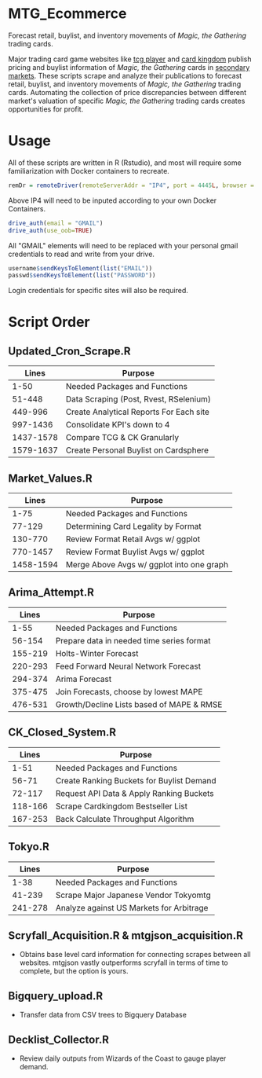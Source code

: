 # MTG_Ecommerce

Forecast retail, buylist, and inventory movements of _Magic, the Gathering_ trading cards.

Major trading card game websites like [tcg player](http://tcgplayer.com) and [card kingdom](http://cardkingdom.com) publish pricing and buylist information of _Magic, the Gathering_ cards in [secondary markets](https://en.wikipedia.org/wiki/Secondary_market). These scripts scrape and analyze their publications to forecast retail, buylist, and inventory movements of _Magic, the Gathering_ trading cards. Automating the collection of price discrepancies between different market's valuation of specific _Magic, the Gathering_ trading cards creates opportunities for profit.

# Usage

All of these scripts are written in R (Rstudio), and most will require some familiarization with Docker containers to recreate.

```R
remDr = remoteDriver(remoteServerAddr = "IP4", port = 4445L, browser = "chrome")
```

Above IP4 will need to be inputed according to your own Docker Containers.

```R
drive_auth(email = "GMAIL")
drive_auth(use_oob=TRUE)
```

All "GMAIL" elements will need to be replaced with your personal gmail credentials to read and write from your drive.

```R
username$sendKeysToElement(list("EMAIL"))
passwd$sendKeysToElement(list("PASSWORD"))
```
Login credentials for specific sites will also be required.

# Script Order

## Updated_Cron_Scrape.R
   |Lines    |                 Purpose                |
   |---------|----------------------------------------|
   |1-50     | Needed Packages and Functions          |
   |51-448   | Data Scraping (Post, Rvest, RSelenium) |
   |449-996  | Create Analytical Reports For Each site|
   |997-1436 | Consolidate KPI's down to 4            |
   |1437-1578| Compare TCG & CK Granularly            |
   |1579-1637| Create Personal Buylist on Cardsphere  |
## Market_Values.R
   |Lines    |                  Purpose                 |
   |---------|------------------------------------------|
   |1-75     | Needed Packages and Functions            |
   |77-129   | Determining Card Legality by Format      |
   |130-770  | Review Format Retail Avgs w/ ggplot      |
   |770-1457 | Review Format Buylist Avgs w/ ggplot     |
   |1458-1594| Merge Above Avgs w/ ggplot into one graph|
   
## Arima_Attempt.R
   |Lines    |                  Purpose                 |
   |---------|------------------------------------------|
   |1-55     | Needed Packages and Functions            |
   |56-154   | Prepare data in needed time series format|
   |155-219  | Holts-Winter Forecast                    |
   |220-293  | Feed Forward Neural Network Forecast     |
   |294-374  | Arima Forecast                           |
   |375-475  | Join Forecasts, choose by lowest MAPE    |
   |476-531  | Growth/Decline Lists based of MAPE & RMSE|
   
## CK_Closed_System.R
   |Lines    |                  Purpose                 |
   |---------|------------------------------------------|
   |1-51     | Needed Packages and Functions            |
   |56-71    | Create Ranking Buckets for Buylist Demand|
   |72-117   | Request API Data & Apply Ranking Buckets |
   |118-166  | Scrape Cardkingdom Bestseller List       |
   |167-253  | Back Calculate Throughput Algorithm      |

## Tokyo.R
   |Lines    |                  Purpose                 |
   |---------|------------------------------------------|
   |1-38     | Needed Packages and Functions            |
   |41-239   | Scrape Major Japanese Vendor Tokyomtg    |
   |241-278  | Analyze against US Markets for Arbitrage |

## Scryfall_Acquisition.R & mtgjson_acquisition.R
   + Obtains base level card information for connecting scrapes between all websites. mtgjson vastly outperforms scryfall in terms of time to complete, but the option is yours.

## Bigquery_upload.R
   + Transfer data from CSV trees to Bigquery Database
## Decklist_Collector.R
   + Review daily outputs from Wizards of the Coast to gauge player demand.
  
